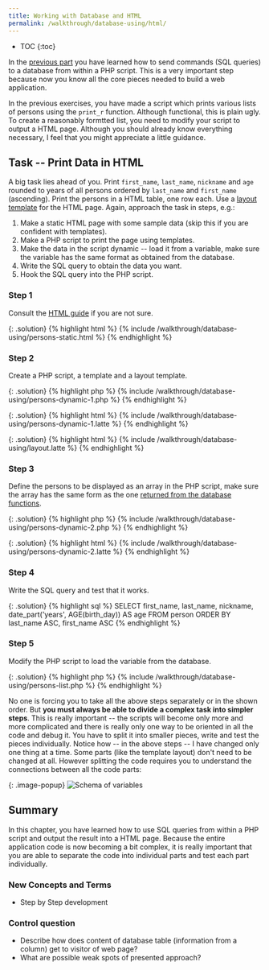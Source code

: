 ```yaml
---
title: Working with Database and HTML
permalink: /walkthrough/database-using/html/
---
```


* TOC
{:toc}

In the [previous part](/walkthrough/database-using/) you have learned how to send 
commands (SQL queries) to a database from within a PHP script. This is a very important
step because now you know all the core pieces needed to build a web application.

In the previous exercises, you have made a script which prints various lists of 
persons using the `print_r` function. Although functional, this is plain ugly. 
To create a reasonably formtted list, you need to modify your script to output 
a HTML page. Although you should already know everything necessary, I feel that
you might appreciate a little guidance.

## Task -- Print Data in HTML
A big task lies ahead of you. Print `first_name`, `last_name`, `nickname` and
`age` rounded to years of all persons ordered by `last_name` and `first_name` (ascending).
Print the persons in a HTML table, one row each. Use a
[layout template](/walkthrough/templates-layout/) for the HTML page.
Again, approach the task in steps, e.g.:

1. Make a static HTML page with some sample data (skip this if you are confident with templates).
2. Make a PHP script to print the page using templates.
3. Make the data in the script dynamic -- load it from a variable, make sure the variable has the same
format as obtained from the database.
4. Write the SQL query to obtain the data you want.
5. Hook the SQL query into the PHP script.

### Step 1
Consult the [HTML guide](/walkthrough/html/) if you are not sure.

{: .solution}
{% highlight html %}
{% include /walkthrough/database-using/persons-static.html %}
{% endhighlight %}

### Step 2
Create a PHP script, a template and a layout template.

{: .solution}
{% highlight php %}
{% include /walkthrough/database-using/persons-dynamic-1.php %}
{% endhighlight %}

{: .solution}
{% highlight html %}
{% include /walkthrough/database-using/persons-dynamic-1.latte %}
{% endhighlight %}

{: .solution}
{% highlight html %}
{% include /walkthrough/database-using/layout.latte %}
{% endhighlight %}

### Step 3
Define the persons to be displayed as an array in the PHP script, make
sure the array has the same form as the one
[returned from the database functions](#selecting-data).

{: .solution}
{% highlight php %}
{% include /walkthrough/database-using/persons-dynamic-2.php %}
{% endhighlight %}

{: .solution}
{% highlight html %}
{% include /walkthrough/database-using/persons-dynamic-2.latte %}
{% endhighlight %}

### Step 4
Write the SQL query and test that it works.

{: .solution}
{% highlight sql %}
SELECT first_name, last_name, nickname, date_part('years', AGE(birth_day)) AS age
FROM person
ORDER BY last_name ASC, first_name ASC
{% endhighlight %}

### Step 5
Modify the PHP script to load the variable from the database.

{: .solution}
{% highlight php %}
{% include /walkthrough/database-using/persons-list.php %}
{% endhighlight %}

No one is forcing you to take all the above steps separately or in the shown order.
But **you must always be able to divide a complex task into simpler steps**. This
is really important -- the scripts will become only more and more complicated and there is really
only one way to be oriented in all the code and debug it. You have to split it into smaller pieces,
write and test the pieces individually. Notice how -- in the above steps -- I have changed only one thing
at a time. Some parts (like the template layout) don't need to be changed at all. However splitting
the code requires you to understand the connections between all the code parts:

{: .image-popup}
![Schema of variables](../code-schematic.png)

## Summary
In this chapter, you have learned how to use SQL queries from within a PHP script and
output the result into a HTML page.
Because the entire application code is now becoming a bit complex, it is really important that
you are able to separate the code into individual parts and test each part individually.

### New Concepts and Terms
- Step by Step development

### Control question
- Describe how does content of database table (information from a column) get to visitor of web page?
- What are possible weak spots of presented approach?